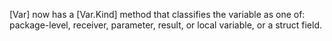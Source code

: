[Var] now has a [Var.Kind] method that classifies the variable as one
of: package-level, receiver, parameter, result, or local variable, or
a struct field.
